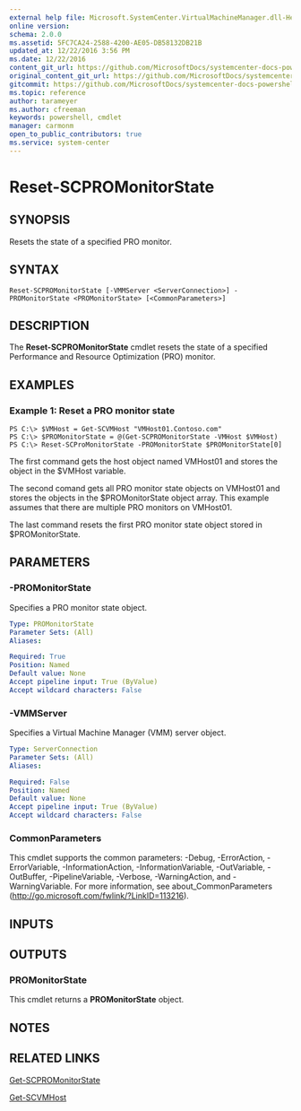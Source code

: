 ```yaml
---
external help file: Microsoft.SystemCenter.VirtualMachineManager.dll-Help.xml
online version: 
schema: 2.0.0
ms.assetid: 5FC7CA24-2588-4200-AE05-DB58132DB21B
updated_at: 12/22/2016 3:56 PM
ms.date: 12/22/2016
content_git_url: https://github.com/MicrosoftDocs/systemcenter-docs-powershell/blob/master/systemcenter-cmdlets/SystemCenter2016/VirtualMachineManager/vlatest/Reset-SCPROMonitorState.md
original_content_git_url: https://github.com/MicrosoftDocs/systemcenter-docs-powershell/blob/master/systemcenter-cmdlets/SystemCenter2016/VirtualMachineManager/vlatest/Reset-SCPROMonitorState.md
gitcommit: https://github.com/MicrosoftDocs/systemcenter-docs-powershell/blob/96e5647587661652225fbdd2c797cd4d59d542bc/systemcenter-cmdlets/SystemCenter2016/VirtualMachineManager/vlatest/Reset-SCPROMonitorState.md
ms.topic: reference
author: tarameyer
ms.author: cfreeman
keywords: powershell, cmdlet
manager: carmonm
open_to_public_contributors: true
ms.service: system-center
---
```


# Reset-SCPROMonitorState

## SYNOPSIS
Resets the state of a specified PRO monitor.

## SYNTAX

```
Reset-SCPROMonitorState [-VMMServer <ServerConnection>] -PROMonitorState <PROMonitorState> [<CommonParameters>]
```

## DESCRIPTION
The **Reset-SCPROMonitorState** cmdlet resets the state of a specified Performance and Resource Optimization (PRO) monitor.

## EXAMPLES

### Example 1: Reset a PRO monitor state
```
PS C:\> $VMHost = Get-SCVMHost "VMHost01.Contoso.com"
PS C:\> $PROMonitorState = @(Get-SCPROMonitorState -VMHost $VMHost)
PS C:\> Reset-SCProMonitorState -PROMonitorState $PROMonitorState[0]
```

The first command gets the host object named VMHost01 and stores the object in the $VMHost variable.

The second comand gets all PRO monitor state objects on VMHost01 and stores the objects in the $PROMonitorState object array.
This example assumes that there are multiple PRO monitors on VMHost01.

The last command resets the first PRO monitor state object stored in $PROMonitorState.

## PARAMETERS

### -PROMonitorState
Specifies a PRO monitor state object.

```yaml
Type: PROMonitorState
Parameter Sets: (All)
Aliases: 

Required: True
Position: Named
Default value: None
Accept pipeline input: True (ByValue)
Accept wildcard characters: False
```

### -VMMServer
Specifies a Virtual Machine Manager (VMM) server object.

```yaml
Type: ServerConnection
Parameter Sets: (All)
Aliases: 

Required: False
Position: Named
Default value: None
Accept pipeline input: True (ByValue)
Accept wildcard characters: False
```

### CommonParameters
This cmdlet supports the common parameters: -Debug, -ErrorAction, -ErrorVariable, -InformationAction, -InformationVariable, -OutVariable, -OutBuffer, -PipelineVariable, -Verbose, -WarningAction, and -WarningVariable. For more information, see about_CommonParameters (http://go.microsoft.com/fwlink/?LinkID=113216).

## INPUTS

## OUTPUTS

### PROMonitorState
This cmdlet returns a **PROMonitorState** object.

## NOTES

## RELATED LINKS

[Get-SCPROMonitorState](xref:SystemCenter2016/VirtualMachineManager/vlatest/Get-SCPROMonitorState.md)

[Get-SCVMHost](xref:SystemCenter2016/VirtualMachineManager/vlatest/Get-SCVMHost.md)

